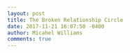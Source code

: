 ```yaml
---
layout: post
title: The Broken Relationship Circle
date: 2017-11-21 16:07:50 -0400
author: Micahel Williams
comments: true
---
```


